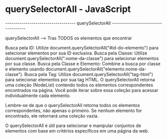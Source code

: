 # querySelectorAll - JavaScript


----------------------------------- querySelectorAll -----------------------------------

querySelectorAll --> Tras TODOS os elementos que encontrar


Busca pela ID: Utilize document.querySelectorAll("#id-do-elemento") para selecionar elementos por sua ID exclusiva.
Busca pela Classe: Utilize document.querySelectorAll(".nome-da-classe") para selecionar elementos por sua classe.
Busca pela Classe e Elemento: Combine a busca por classe e elemento usando document.querySelectorAll("elemento.nome-da-classe").
Busca pela Tag: Utilize document.querySelectorAll("tag-html") para selecionar elementos por sua tag HTML.
O querySelectorAll retorna uma coleção (NodeList) contendo todos os elementos correspondentes encontrados na página. Você pode iterar sobre essa coleção para acessar individualmente cada elemento.

Lembre-se de que o querySelectorAll retorna todos os elementos correspondentes, não apenas o primeiro. Se nenhum elemento for encontrado, ele retornará uma coleção vazia.

O querySelectorAll é útil para selecionar e manipular conjuntos de elementos com base em critérios específicos em uma página da web.


